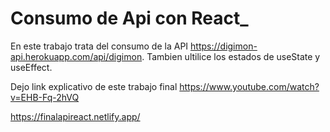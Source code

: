 # Consumo de Api con React_


En este trabajo trata del consumo de la API https://digimon-api.herokuapp.com/api/digimon. Tambien ultilice los estados de useState y useEffect.

Dejo link explicativo de este trabajo final https://www.youtube.com/watch?v=EHB-Fq-2hVQ

https://finalapireact.netlify.app/
